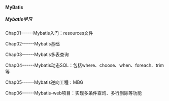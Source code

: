 #### MyBatis

##### Mybatis学习

Chap01------Mybatis入门：resources文件

Chap02------Mybatis基础

Chap03------Mybatis多表查询

Chap04------Mybatis动态SQL：包括where、choose、when、foreach、trim等

Chap05------Mybatis逆向工程：MBG

Chap06------Mybatis-web项目：实现多条件查询、多行删除等功能

